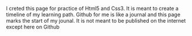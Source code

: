 I creted this page for practice of Html5 and Css3. It is meant to create a timeline of my learning path. 
Github for me is like a journal and this page marks the start of my jounal.
It is not meant to be published on the internet except here on Github
